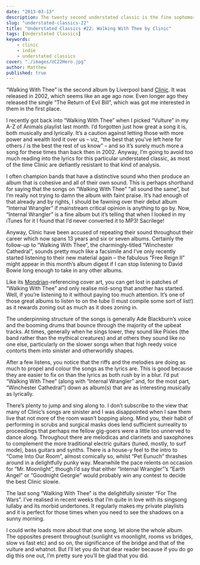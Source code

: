 ```yaml
---
date: "2013-03-13"
description: The twenty second understated classic is the fine sophomore effort from Clinic.
slug: "understated-classics-22" 
title: "Understated Classics #22: Walking With Thee by Clinic"
tags: [Understated Classics]
keywords:
    - clinic
    - indie
    - understated classics
cover: "./images/UC22Hero.jpg"
author: Matthew
published: true
---
```


“Walking With Thee” is the second album by Liverpool band [Clinic](http://en.wikipedia.org/wiki/Clinic_(band)). It was released in 2002, which seems like an age ago now. Even longer ago they released the single “The Return of Evil Bill”, which was got me interested in them in the first place.

I recently got back into “Walking With Thee” when I picked “Vulture” in my A-Z of Animals playlist last month. I’d forgotten just how great a song it is, both musically and lyrically. It’s a caution against letting those with more power and wealth lord it over us – viz, “the best that you’ve left here for others / is the best the rest of us know” – and so it’s surely much more a song for these times than back then in 2002. Anyway, I’m going to avoid too much reading into the lyrics for this particular understated classic, as most of the time Clinic are defiantly resistant to that kind of analysis.

I often champion bands that have a distinctive sound who then produce an album that is cohesive and all of their own sound. This is perhaps shorthand for saying that the songs on “Walking With Thee” “all sound the same”, but I’m really not trying to damn the album with faint praise. It’s had enough of that already and by rights, I should be fawning over their debut album “Internal Wrangler” if mainstream critical opinion is anything to go by. Now, “Internal Wrangler” is a fine album but it’s telling that when I looked in my iTunes for it I found that I’d never converted it to MP3! Sacrilege!

Anyway, Clinic have been accused of repeating their sound throughout their career which now spans 13 years and six or seven albums. Certainly the follow-up to “Walking With Thee”, the charmingly-titled “Winchester Cathedral”, sounds pretty much like a facsimile and I’ve only recently started listening to their new material again – the fabulous “Free Reign II” might appear in this month’s album digest if I can stop listening to David Bowie long enough to take in any other albums.

Like its [Mondrian](http://images.google.co.uk/search?hl=en&site=&tbm=isch&source=hp&biw=1680&bih=969&q=mondrian&oq=mondrian&gs_l=img.3..0l10.1475.3523.0.3801.8.7.0.1.1.0.191.857.3j4.7.0...0.0...1ac.1.5.img.XCiIolIg9uI)-referencing cover art, you can get lost in patches of “Walking With Thee” and only realise mid-song that another has started. Well, if you’re listening to it without paying too much attention. It’s one of those great albums to listen to on the tube (I must compile some sort of list!) as it rewards zoning out as much as it does zoning in.

The underpinning structure of the songs is generally Ade Blackburn’s voice and the booming drums that bounce through the majority of the upbeat tracks. At times, generally when he sings lower, they sound like Pixies (the band rather than the mythical creatures) and at others they sound like no one else, particularly on the slower songs when that high reedy voice contorts them into sinister and otherworldly shapes.

After a few listens, you notice that the riffs and the melodies are doing as much to propel and colour the songs as the lyrics are. This is good because they are easier to fix on than the lyrics as both rush by in a blur. I’d put “Walking With Thee” (along with “Internal Wrangler” and, for the most part, “Winchester Cathedral”) down as album(s) that are as interesting musically as lyrically.

There’s plenty to jump and sing along to. I don’t subscribe to the view that many of Clinic’s songs are sinister and I was disappointed when I saw them live that not more of the room wasn’t bopping along. Mind you, their habit of performing in scrubs and surgical masks does lend sufficient surreality to proceedings that perhaps me fellow gig-goers were a little too unnerved to dance along. Throughout there are melodicas and clarinets and saxophones to complement the more traditional electric guitars (tuned, mostly, to surf mode), bass guitars and synths. There is a house-y feel to the intro to “Come Into Our Room”, almost comically so, whilst “Pet Eunuch” thrashes around in a delightfully punky way. Meanwhile the pace relents on occasion for “Mr. Moonlight”, though I’d say that either “Internal Wrangler”’s “Earth Angel” or “Goodnight Georgie” would probably win any contest to decide the best Clinic slowie.

The last song “Walking With Thee” is the delightfully sinister “For The Wars”. I’ve realised in recent weeks that I’m quite in love with its singsong lullaby and its morbid undertones. It regularly makes my private playlists and it is perfect for those times when you need to see the shadows on a sunny morning.

I could write loads more about that one song, let alone the whole album. The opposites present throughout (sunlight vs moonlight, rooms vs bridges, slow vs fast etc) and so on, the significance of the bridge and that of the vulture and whatnot. But I’ll let you do that dear reader because if you do go dig this one out, I’m pretty sure you’ll be glad that you did.